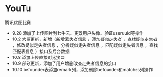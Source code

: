 # YouTu


腾讯优图比赛

- 9.28 添加了上传图片到七牛云、更改用户头像、验证useruuid等操作
- 10.2 大量更新，新增（新增丢失者信息 ，添加疑似走失者 ，查找疑似走失者 ，修改疑似走失者信息 ，分析疑似走失者信息 ，匹配疑似走失者信息 ，查找匹配表信息 ）接口及后台数据
- 10.8 添加上传直接对比接口
- 10.9 部分更新，添加了用户增删改查走失者信息的接口
- 10.10 befounder表添加remark列，添加删除befounder和matches列操作
